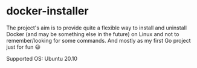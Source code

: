 # docker-installer

The project's aim is to provide quite a flexible way to install and uninstall Docker (and may be something else in the future) on Linux and not to remember/looking for some commands. And mostly as my first Go project just for fun :smiley:

Supported OS:
Ubuntu 20.10
